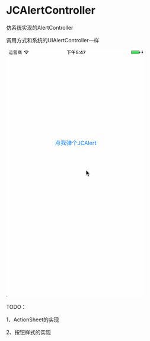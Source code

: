 # JCAlertController
仿系统实现的AlertController

调用方式和系统的UIAlertController一样

![JCAlertControllerGif](JCAlertControllerGif.gif)

TODO：

1、ActionSheet的实现

2、按钮样式的实现

